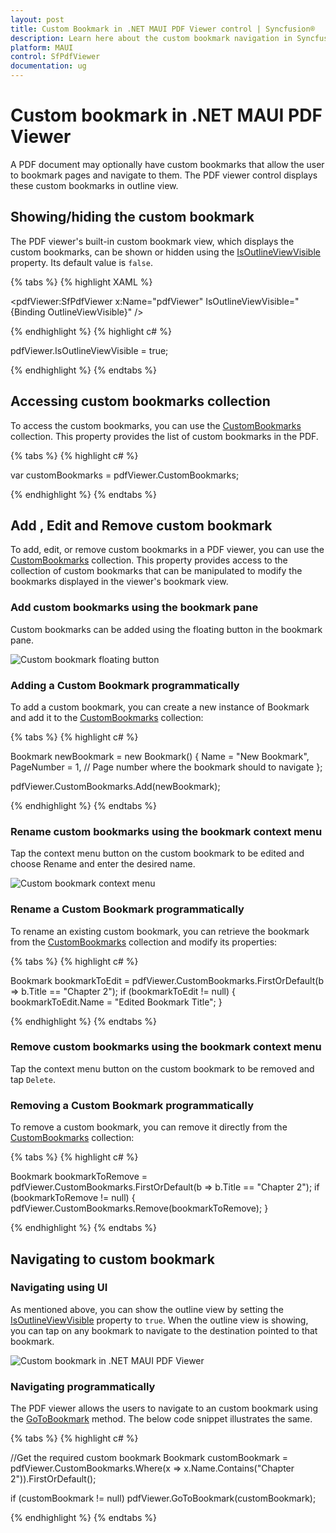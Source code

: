 ```yaml
---
layout: post
title: Custom Bookmark in .NET MAUI PDF Viewer control | Syncfusion®
description: Learn here about the custom bookmark navigation in Syncfusion® .NET MAUI PDF Viewer (SfPdfViewer) control.
platform: MAUI
control: SfPdfViewer
documentation: ug
---
```


# Custom bookmark in .NET MAUI PDF Viewer

A PDF document may optionally have custom bookmarks that allow the user to bookmark pages and navigate to them. The PDF viewer control displays these custom bookmarks in outline view.

## Showing/hiding the custom bookmark

The PDF viewer's built-in custom bookmark view, which displays the custom bookmarks, can be shown or hidden using the [IsOutlineViewVisible](https://help.syncfusion.com/cr/maui/Syncfusion.Maui.PdfViewer.SfPdfViewer.html#Syncfusion_Maui_PdfViewer_SfPdfViewer_IsOutlineViewVisible) property. Its default value is `false`.

{% tabs %}
{% highlight XAML %}

<pdfViewer:SfPdfViewer x:Name="pdfViewer" IsOutlineViewVisible="{Binding OutlineViewVisible}" />

{% endhighlight %}
{% highlight c# %}

pdfViewer.IsOutlineViewVisible = true;

{% endhighlight %}
{% endtabs %}

## Accessing custom bookmarks collection

To access the custom bookmarks, you can use the [CustomBookmarks](https://help.syncfusion.com/cr/maui/Syncfusion.Maui.PdfViewer.SfPdfViewer.html#Syncfusion_Maui_PdfViewer_SfPdfViewer_CustomBookmarks) collection. This property provides the list of custom bookmarks in the PDF. 

{% tabs %}
{% highlight c# %}

var customBookmarks = pdfViewer.CustomBookmarks;

{% endhighlight %}
{% endtabs %}

## Add , Edit and Remove custom bookmark

To add, edit, or remove custom bookmarks in a PDF viewer, you can use the [CustomBookmarks](https://help.syncfusion.com/cr/maui/Syncfusion.Maui.PdfViewer.SfPdfViewer.html#Syncfusion_Maui_PdfViewer_SfPdfViewer_CustomBookmarks) collection. This property provides access to the collection of custom bookmarks that can be manipulated to modify the bookmarks displayed in the viewer's bookmark view.

### Add custom bookmarks using the bookmark pane

Custom bookmarks can be added using the floating button in the bookmark pane.

![Custom bookmark floating button](Images\custom-bookmark.png)

### Adding a Custom Bookmark programmatically

To add a custom bookmark, you can create a new instance of Bookmark and add it to the [CustomBookmarks](https://help.syncfusion.com/cr/maui/Syncfusion.Maui.PdfViewer.SfPdfViewer.html#Syncfusion_Maui_PdfViewer_SfPdfViewer_CustomBookmarks) collection:

{% tabs %}
{% highlight c# %}

Bookmark newBookmark = new Bookmark()
{
    Name = "New Bookmark",
    PageNumber = 1, // Page number where the bookmark should to navigate
};

pdfViewer.CustomBookmarks.Add(newBookmark);


{% endhighlight %}
{% endtabs %}

### Rename custom bookmarks using the bookmark context menu

Tap the context menu button on the custom bookmark to be edited and choose Rename and enter the desired name.

![Custom bookmark context menu](Images\custom-bookmark-contextmenu.png)

### Rename a Custom Bookmark programmatically

To rename an existing custom bookmark, you can retrieve the bookmark from the [CustomBookmarks](https://help.syncfusion.com/cr/maui/Syncfusion.Maui.PdfViewer.SfPdfViewer.html#Syncfusion_Maui_PdfViewer_SfPdfViewer_CustomBookmarks) collection and modify its properties:

{% tabs %}
{% highlight c# %}

Bookmark bookmarkToEdit = pdfViewer.CustomBookmarks.FirstOrDefault(b => b.Title == "Chapter 2");
if (bookmarkToEdit != null)
{
    bookmarkToEdit.Name = "Edited Bookmark Title";
}


{% endhighlight %}
{% endtabs %}

### Remove custom bookmarks using the bookmark context menu

Tap the context menu button on the custom bookmark to be removed and tap `Delete`.

### Removing a Custom Bookmark programmatically

To remove a custom bookmark, you can remove it directly from the [CustomBookmarks](https://help.syncfusion.com/cr/maui/Syncfusion.Maui.PdfViewer.SfPdfViewer.html#Syncfusion_Maui_PdfViewer_SfPdfViewer_CustomBookmarks) collection:

{% tabs %}
{% highlight c# %}

Bookmark bookmarkToRemove = pdfViewer.CustomBookmarks.FirstOrDefault(b => b.Title == "Chapter 2");
if (bookmarkToRemove != null)
{
    pdfViewer.CustomBookmarks.Remove(bookmarkToRemove);
}


{% endhighlight %}
{% endtabs %}

## Navigating to custom bookmark

### Navigating using UI

As mentioned above, you can show the outline view by setting the [IsOutlineViewVisible](https://help.syncfusion.com/cr/maui/Syncfusion.Maui.PdfViewer.SfPdfViewer.html#Syncfusion_Maui_PdfViewer_SfPdfViewer_IsOutlineViewVisible) property to `true`. When the outline view is showing, you can tap on any bookmark to navigate to the destination pointed to that bookmark. 

![Custom bookmark in .NET MAUI PDF Viewer](Images\custom-bookmark.png)

### Navigating programmatically

The PDF viewer allows the users to navigate to an custom bookmark using the [GoToBookmark](https://help.syncfusion.com/cr/maui/Syncfusion.Maui.PdfViewer.SfPdfViewer.html#Syncfusion_Maui_PdfViewer_SfPdfViewer_GoToBookmark_Syncfusion_Maui_PdfViewer_Bookmark_) method. The below code snippet illustrates the same.

{% tabs %}
{% highlight c# %}

//Get the required custom bookmark
Bookmark customBookmark = pdfViewer.CustomBookmarks.Where(x => x.Name.Contains("Chapter 2")).FirstOrDefault();

if (customBookmark != null)
   pdfViewer.GoToBookmark(customBookmark);

{% endhighlight %}
{% endtabs %}